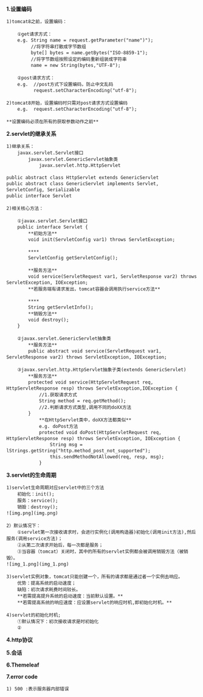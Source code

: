 **1.设置编码**
    
    1)tomcat8之前，设置编码：

        ①get请求方式：
        e.g. String name = request.getParameter("name")");
             //将字符串打散成字节数组
             byte[] bytes = name.getBytes("ISO-8859-1");
             //将字节数组按照设定的编码重新组装成字符串
             name = new String(bytes,"UTF-8");

        ②post请求方式：
        e.g.  //post方式下设置编码，防止中文乱码
              request.setCharacterEncoding("utf-8");
    
    2)tomcat8开始，设置编码时只需对post请求方式设置编码
        e.g.  request.setCharacterEncoding("utf-8");

    **设置编码必须在所有的获取参数动作之前**

**2.servlet的继承关系**

    1)继承关系：
        javax.servlet.Servlet接口
            javax.servlet.GenericServlet抽象类 
                javax.servlet.http.HttpServlet
    
    public abstract class HttpServlet extends GenericServlet
    public abstract class GenericServlet implements Servlet, ServletConfig, Serializable
    public interface Servlet
    
    2)相关核心方法：
        
        ①javax.servlet.Servlet接口
        public interface Servlet {
            **初始方法**
            void init(ServletConfig var1) throws ServletException;
            
            ****
            ServletConfig getServletConfig();
            
            **服务方法**
            void service(ServletRequest var1, ServletResponse var2) throws ServletException, IOException;
            **若服务端有请求发出，tomcat容器会调用执行service方法**
            
            ****
            String getServletInfo();
            **销毁方法**
            void destroy();
        }
        
        ②javax.servlet.GenericServlet抽象类
            **服务方法**
            public abstract void service(ServletRequest var1, ServletResponse var2) throws ServletException, IOException;
            
        ③javax.servlet.http.HttpServlet抽象子类(extends GenericServlet)        
            **服务方法**
            protected void service(HttpServletRequest req, HttpServletResponse resp) throws ServletException,IOException { 
                //1.获取请求方式
                String method = req.getMethod();
                //2.判断请求方式类型,调用不同的doXX方法
            }
                **在HttpServlet类中，doXX方法都类似**
                e.g. doPost方法
                protected void doPost(HttpServletRequest req, HttpServletResponse resp) throws ServletException, IOException {
                    String msg = lStrings.getString("http.method_post_not_supported");
                    this.sendMethodNotAllowed(req, resp, msg);
                }
    
    
**3.servlet的生命周期**
    
    1)servlet生命周期对应servlet中的三个方法
        初始化：init();
        服务：service();
        销毁：destroy();
    ![img.png](img.png)

    2）默认情况下：
        ①servlet第一次接收请求时，会进行实例化(调用构造器)初始化(调用init方法),然后服务(调用service方法)；
        ②从第二次请求开始后，每一次都是服务；
        ③当容器（tomcat）关闭时，其中的所有的servlet实例都会被调用销毁方法（被销毁）。
    ![img_1.png](img_1.png)

    3)servlet实例对象，tomcat只能创建一个，所有的请求都是通过者一个实例去响应。
        优势：提高系统的启动速度；
        缺陷：初次请求耗费时间较长。
        **若需提高提升系统的启动速度：当前默认设置。**
        **若需提高系统的响应速度：应设置servlet的响应时机,即初始化时机。**
    
    4)servlet的初始化时机;
        ①默认情况下：初次接收请求是时初始化
        ②

**4.http协议**

**5.会话**

**6.Themeleaf**

**7.error code**

    1) 500 :表示服务器内部错误
